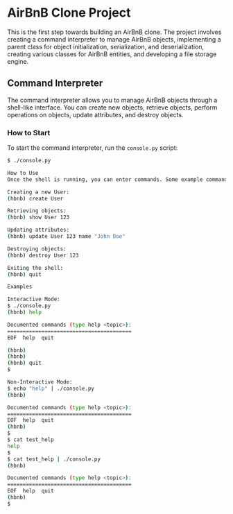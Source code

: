 # AirBnB Clone Project

This is the first step towards building an AirBnB clone. The project involves creating a command interpreter to manage AirBnB objects, implementing a parent class for object initialization, serialization, and deserialization, creating various classes for AirBnB entities, and developing a file storage engine.

## Command Interpreter

The command interpreter allows you to manage AirBnB objects through a shell-like interface. You can create new objects, retrieve objects, perform operations on objects, update attributes, and destroy objects.

### How to Start

To start the command interpreter, run the `console.py` script:

```bash
$ ./console.py

How to Use
Once the shell is running, you can enter commands. Some example commands include:

Creating a new User:
(hbnb) create User

Retrieving objects:
(hbnb) show User 123

Updating attributes:
(hbnb) update User 123 name "John Doe"

Destroying objects:
(hbnb) destroy User 123

Exiting the shell:
(hbnb) quit

Examples

Interactive Mode:
$ ./console.py
(hbnb) help

Documented commands (type help <topic>):
========================================
EOF  help  quit

(hbnb) 
(hbnb) 
(hbnb) quit
$

Non-Interactive Mode:
$ echo "help" | ./console.py
(hbnb)

Documented commands (type help <topic>):
========================================
EOF  help  quit
(hbnb) 
$
$ cat test_help
help
$
$ cat test_help | ./console.py
(hbnb)

Documented commands (type help <topic>):
========================================
EOF  help  quit
(hbnb) 
$
